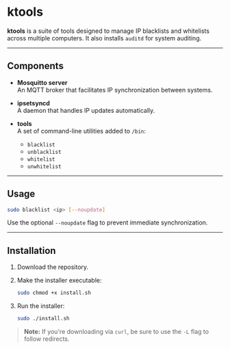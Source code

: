 # ktools

**ktools** is a suite of tools designed to manage IP blacklists and whitelists across multiple computers. It also installs `auditd` for system auditing.

---

## Components

- **Mosquitto server**  
  An MQTT broker that facilitates IP synchronization between systems.

- **ipsetsyncd**  
  A daemon that handles IP updates automatically.

- **tools**  
  A set of command-line utilities added to `/bin`:
  - `blacklist`
  - `unblacklist`
  - `whitelist`
  - `unwhitelist`

---

## Usage

```bash
sudo blacklist <ip> [--noupdate]
```

Use the optional `--noupdate` flag to prevent immediate synchronization.

---

## Installation

1. Download the repository.
2. Make the installer executable:

   ```bash
   sudo chmod +x install.sh
   ```

3. Run the installer:

   ```bash
   sudo ./install.sh
   ```

> **Note:** If you're downloading via `curl`, be sure to use the `-L` flag to follow redirects.
